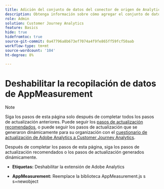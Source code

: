 ```yaml
---
title: Adición del conjunto de datos del conector de origen de Analytics a la conexión
description: Obtenga información sobre cómo agregar el conjunto de datos del conector de origen de Analytics a la conexión
role: Admin
solution: Customer Journey Analytics
feature: Basics
hide: true
hidefromtoc: true
source-git-commit: 0a47796a8b673ef7074a4f9fe865ff59fcf50aab
workflow-type: tm+mt
source-wordcount: '104'
ht-degree: 8%

---
```


# Deshabilitar la recopilación de datos de AppMeasurement

>[!NOTE]
> 
>Siga los pasos de esta página solo después de completar todos los pasos de actualización anteriores. Puede seguir los [pasos de actualización recomendados](/help/getting-started/cja-upgrade/cja-upgrade-recommendations.md#recommended-upgrade-steps-for-most-organizations), o puede seguir los pasos de actualización que se generaron dinámicamente para su organización con el [cuestionario de actualización de Adobe Analytics a Customer Journey Analytics](https://gigazelle.github.io/cja-ttv/).
>
>Después de completar los pasos de esta página, siga los pasos de actualización recomendados o los pasos de actualización generados dinámicamente.

<!-- need to work on this -->

* **Etiquetas:** Deshabilitar la extensión de Adobe Analytics

* **AppMeasurement:** Reemplace la biblioteca AppMeasurement.js s s=newobject


